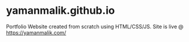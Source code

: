 # yamanmalik.github.io
Portfolio Website created from scratch using HTML/CSS/JS. Site is live @ https://yamanmalik.com/
